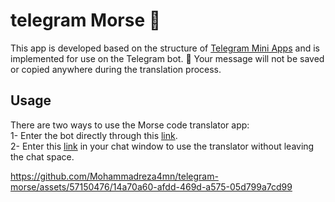 # telegram Morse 💬

This app is developed based on the structure of [Telegram Mini Apps](https://core.telegram.org/bots/webapps) and is implemented for use on the Telegram bot.
🚨 Your message will not be saved or copied anywhere during the translation process.

## Usage

There are two ways to use the Morse code translator app:<br />
1- Enter the bot directly through this [link](https://t.me/morse_code_translator_bot).<br />
2- Enter this [link](https://t.me/morse_code_translator_bot/start) in your chat window to use the translator without leaving the chat space.

https://github.com/Mohammadreza4mn/telegram-morse/assets/57150476/14a70a60-afdd-469d-a575-05d799a7cd99
